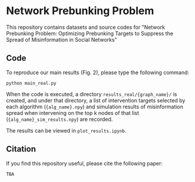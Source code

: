 # Network Prebunking Problem
This repository contains datasets and source codes for "Network Prebunking Problem: Optimizing Prebunking Targets to Suppress the Spread of Misinformation in Social Networks"

## Code 
To reproduce our main results (Fig. 2), please type the following command:

```
python main_real.py
```

When the code is executed, a directory `results_real/{graph_name}/` is created, and under that directory, a list of intervention targets selected by each algorithm (`{alg_name}.npy`) and simulation results of misinformation spread when intervening on the top k nodes of that list (`{alg_name}_sim_results.npy`) are recorded.

The results can be viewed in `plot_results.ipynb`.

## Citation
If you find this repository useful, please cite the following paper:

```
TBA
```
